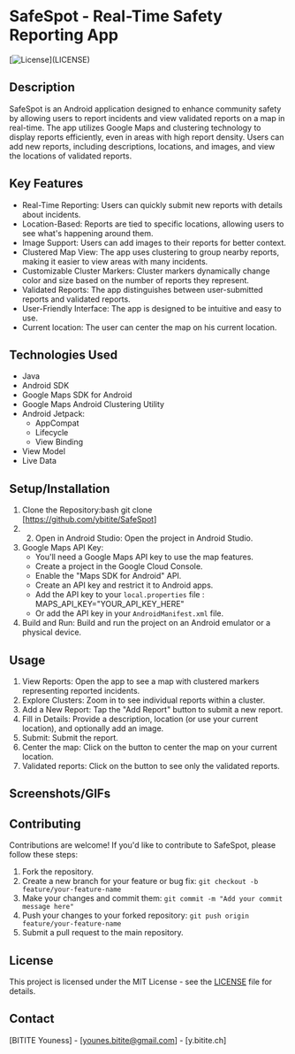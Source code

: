 # SafeSpot - Real-Time Safety Reporting App

[![License]([https://img.shields.io/badge/License-MIT-blue.svg](https://github.com/ybitite/SafeSpot/blob/master/LICENSE))](LICENSE)

## Description

SafeSpot is an Android application designed to enhance community safety by allowing users to report incidents and view validated reports on a map in real-time. The app utilizes Google Maps and clustering technology to display reports efficiently, even in areas with high report density. Users can add new reports, including descriptions, locations, and images, and view the locations of validated reports.

## Key Features

*   Real-Time Reporting: Users can quickly submit new reports with details about incidents.
*   Location-Based: Reports are tied to specific locations, allowing users to see what's happening around them.
*   Image Support: Users can add images to their reports for better context.
*   Clustered Map View: The app uses clustering to group nearby reports, making it easier to view areas with many incidents.
*   Customizable Cluster Markers: Cluster markers dynamically change color and size based on the number of reports they represent.
*   Validated Reports: The app distinguishes between user-submitted reports and validated reports.
*   User-Friendly Interface: The app is designed to be intuitive and easy to use.
* Current location: The user can center the map on his current location.

## Technologies Used

*   Java
*   Android SDK
*   Google Maps SDK for Android
*   Google Maps Android Clustering Utility
*   Android Jetpack:
    *   AppCompat
    *   Lifecycle
    *   View Binding
* View Model
* Live Data

## Setup/Installation

1.  Clone the Repository:bash git clone [https://github.com/ybitite/SafeSpot]
2.  2.  Open in Android Studio: Open the project in Android Studio.
3.  Google Maps API Key:
    *   You'll need a Google Maps API key to use the map features.
    *   Create a project in the Google Cloud Console.
    *   Enable the "Maps SDK for Android" API.
    *   Create an API key and restrict it to Android apps.
    *   Add the API key to your `local.properties` file : MAPS_API_KEY="YOUR_API_KEY_HERE"
    *   Or add the API key in your `AndroidManifest.xml` file.
4.  Build and Run: Build and run the project on an Android emulator or a physical device.

## Usage

1.  View Reports: Open the app to see a map with clustered markers representing reported incidents.
2.  Explore Clusters: Zoom in to see individual reports within a cluster.
3.  Add a New Report: Tap the "Add Report" button to submit a new report.
4.  Fill in Details: Provide a description, location (or use your current location), and optionally add an image.
5.  Submit: Submit the report.
6. Center the map: Click on the button to center the map on your current location.
7. Validated reports: Click on the button to see only the validated reports.

## Screenshots/GIFs



## Contributing

Contributions are welcome! If you'd like to contribute to SafeSpot, please follow these steps:

1.  Fork the repository.
2.  Create a new branch for your feature or bug fix: `git checkout -b feature/your-feature-name`
3.  Make your changes and commit them: `git commit -m "Add your commit message here"`
4.  Push your changes to your forked repository: `git push origin feature/your-feature-name`
5.  Submit a pull request to the main repository.

## License

This project is licensed under the MIT License - see the [LICENSE](LICENSE) file for details.

## Contact

[BITITE Youness] - [younes.bitite@gmail.com] - [y.bitite.ch]
